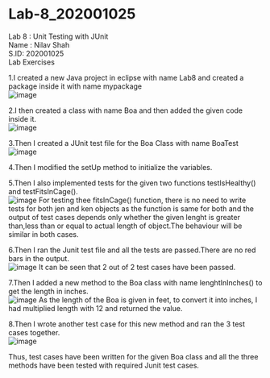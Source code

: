 # Lab-8_202001025
Lab 8 : Unit Testing with JUnit   
Name : Nilav Shah   
S.ID: 202001025   
Lab Exercises   

1.I created a new Java project in eclipse with name Lab8 and created a package inside it with name mypackage   
![image](https://github.com/ornid22-da/Lab-8_202001025/assets/122976431/80d2b55c-ca0d-4608-908e-cd53de548743)   
   
   
2.I then created a class with name Boa and then added the given code inside it.   
![image](https://github.com/ornid22-da/Lab-8_202001025/assets/122976431/12c27528-b192-4669-ac46-b54d963dae85)    
   
   
3.Then I created a JUnit test file for the Boa Class with name BoaTest    
![image](https://github.com/ornid22-da/Lab-8_202001025/assets/122976431/82ad0826-769e-4d9c-b1be-80b7d24babe1)     
    
    
4.Then I modified the setUp method to initialize the variables.     
     
5.Then I also implemented tests for the given two functions testIsHealthy() and testFitsInCage().     
![image](https://github.com/ornid22-da/Lab-8_202001025/assets/122976431/03ebccdf-9644-46b7-8339-5c6b7bc6aec3)
For testing thee fitsInCage() function, there is no need to write tests for both jen and ken objects as the function is same for both and the output of test cases depends only whether the given lenght is greater than,less than or equal to actual length of object.The behaviour will be similar in both cases.
    
6.Then I ran the Junit test file and all the tests are passed.There are no red bars in the output.    
![image](https://github.com/ornid22-da/Lab-8_202001025/assets/122976431/f5760a76-dc3c-4c24-bce6-233a65917552)
It can be seen that 2 out of 2 test cases have been passed.    
     
7.Then I added a new method to the Boa class with name lenghtInInches() to get the length in inches.     
![image](https://github.com/ornid22-da/Lab-8_202001025/assets/122976431/caef063d-a114-4737-b5ce-fd2a5f7170e4)
As the length of the Boa is given in feet, to convert it into inches, I had multiplied length with 12 and returned the value.    
     
8.Then I wrote another test case for this new method and ran the 3 test cases together.     
![image](https://github.com/ornid22-da/Lab-8_202001025/assets/122976431/01255261-50e0-41a0-9c61-16cb7e0f5945)
    
    
Thus, test cases have been written for the given Boa class and all the three methods have been tested with required Junit test cases.
